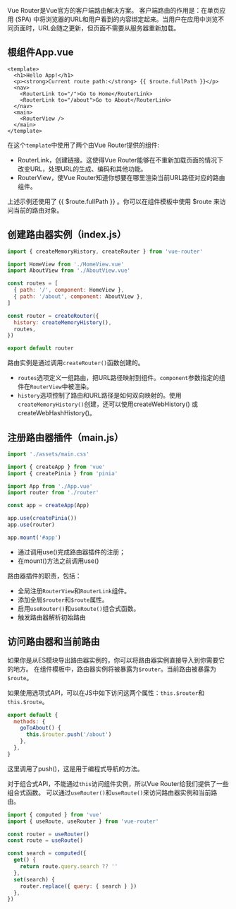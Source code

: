 Vue Router是Vue官方的客户端路由解决方案。
客户端路由的作用是：在单页应用 (SPA) 中将浏览器的URL和用户看到的内容绑定起来。当用户在应用中浏览不同页面时，URL会随之更新，但页面不需要从服务器重新加载。

## 根组件App.vue

```vue
<template>
  <h1>Hello App!</h1>
  <p><strong>Current route path:</strong> {{ $route.fullPath }}</p>
  <nav>
    <RouterLink to="/">Go to Home</RouterLink>
    <RouterLink to="/about">Go to About</RouterLink>
  </nav>
  <main>
    <RouterView />
  </main>
</template>
```

在这个`template`中使用了两个由Vue Router提供的组件: 

* RouterLink，创建链接。这使得Vue Router能够在不重新加载页面的情况下改变URL，处理URL的生成、编码和其他功能。
* RouterView，使Vue Router知道你想要在哪里渲染当前URL路径对应的路由组件。

上述示例还使用了 {{ $route.fullPath }} 。你可以在组件模板中使用 $route 来访问当前的路由对象。

## 创建路由器实例（index.js）

```js
import { createMemoryHistory, createRouter } from 'vue-router'

import HomeView from './HomeView.vue'
import AboutView from './AboutView.vue'

const routes = [
  { path: '/', component: HomeView },
  { path: '/about', component: AboutView },
]

const router = createRouter({
  history: createMemoryHistory(),
  routes,
})

export default router
```

路由实例是通过调用`createRouter()`函数创建的。

* `routes`选项定义一组路由，把URL路径映射到组件。`component`参数指定的组件在`RouterView`中被渲染。
* `history`选项控制了路由和URL路径是如何双向映射的。使用`createMemoryHistory()`创建，还可以使用createWebHistory() 或 createWebHashHistory()。

## 注册路由器插件（main.js）

```js
import './assets/main.css'

import { createApp } from 'vue'
import { createPinia } from 'pinia'

import App from './App.vue'
import router from './router'

const app = createApp(App)

app.use(createPinia())
app.use(router)

app.mount('#app')
```

* 通过调用use()完成路由器插件的注册；
* 在mount()方法之前调用use()

路由器插件的职责，包括：
+ 全局注册`RouterView`和`RouterLink`组件。
+ 添加全局`$router`和`$route`属性。
+ 启用`useRouter()`和`useRoute()`组合式函数。
+ 触发路由器解析初始路由

## 访问路由器和当前路由

如果你是从ES模块导出路由器实例的，你可以将路由器实例直接导入到你需要它的地方。
在组件模板中，路由器实例将被暴露为`$router`。当前路由被暴露为`$route`。

如果使用选项式API，可以在JS中如下访问这两个属性：`this.$router`和`this.$route`。

```js
export default {
  methods: {
    goToAbout() {
      this.$router.push('/about')
    },
  },
}
```
这里调用了push()，这是用于编程式导航的方法。

对于组合式API，不能通过`this`访问组件实例，所以Vue Router给我们提供了一些组合式函数。
可以通过`useRouter()`和`useRoute()`来访问路由器实例和当前路由。

```js
import { computed } from 'vue'
import { useRoute, useRouter } from 'vue-router'

const router = useRouter()
const route = useRoute()

const search = computed({
  get() {
    return route.query.search ?? ''
  },
  set(search) {
    router.replace({ query: { search } })
  },
})
```